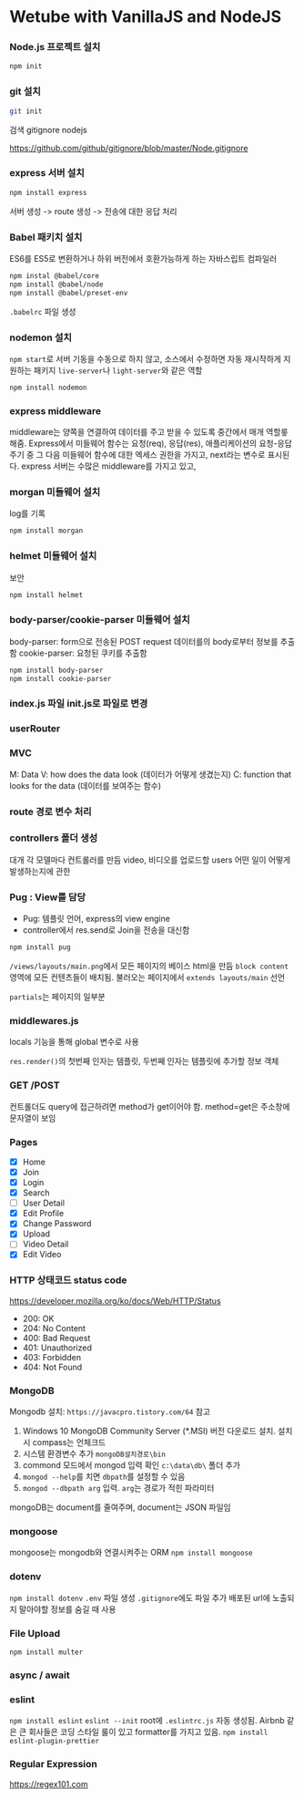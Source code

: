 # Wetube with VanillaJS and NodeJS

### Node.js 프로젝트 설치
```bash
npm init
```

### git 설치
```bash
git init
```

검색
gitignore nodejs

https://github.com/github/gitignore/blob/master/Node.gitignore

### express 서버 설치
```bash
npm install express
```

서버 생성 -> route 생성 -> 전송에 대한 응답 처리

### Babel 패키치 설치
ES6를 ES5로 변환하거나 하위 버전에서 호환가능하게 하는 자바스립트 컴파일러

```bash
npm instal @babel/core
npm install @babel/node
npm install @babel/preset-env
```

`.babelrc` 파일 생성


### nodemon 설치
`npm start`로 서버 기동을 수동으로 하지 않고, 소스에서 수정하면 자동 재시작하게 지원하는 패키지
`live-server`나 `light-server`와 같은 역할
```bash
npm install nodemon
```

### express middleware
middleware는 양쪽을 연결하여 데이터를 주고 받을 수 있도록 중간에서 매개 역할릏 해줌.
Express에서 미들웨어 함수는 요청(req), 응답(res), 애플리케이션의 요청-응답 주기 중 그 다음 미들웨어 함수에 대한 엑세스 권한을 가지고, next라는 변수로 표시된다.
express 서버는 수많은 middleware를 가지고 있고, 

### morgan 미들웨어 설치
log를 기록
```bash
npm install morgan
```
### helmet 미들웨어 설치
보안
```bash
npm install helmet
```

### body-parser/cookie-parser 미들웨어 설치
body-parser: form으로 전송된 POST request 데이터를의 body로부터 정보를 추출함
cookie-parser: 요청된 쿠키를 추출함

```bash
npm install body-parser
npm install cookie-parser
```

### index.js 파일 init.js로 파일로 변경

### userRouter

### MVC
M: Data
V: how does the data look (데이터가 어떻게 생겼는지)
C: function that looks for the data (데이터를 보여주는 함수)


### route 경로 변수 처리

### controllers 폴더 생성
대개 각 모델마다 컨트롤러를 만듬
video, 비디오를 업로드할 users
어떤 일이 어떻게 발생하는지에 관한 

### Pug : View를 담당
- Pug: 템플릿 언어, express의 view engine
- controller에서 res.send로 Join을 전송을 대신함
```bash
npm install pug
```
`/views/layouts/main.png`에서 모든 페이지의 베이스 html을 만듬
`block content` 영역에 모든 컨텐츠들이 배치됨.
불러오는 페이지에서 `extends layouts/main` 선언

`partials`는 페이지의 일부분

### middlewares.js
locals 기능을 통해 global 변수로 사용

`res.render()`의 첫번째 인자는 템플릿, 두번째 인자는 템플릿에 추가할 정보 객체

### GET /POST
컨트롤더도 query에 접근하려면 method가 get이어야 함. method=get은 주소창에 문자열이 보임


### Pages

- [x] Home
- [x] Join
- [x] Login
- [x] Search
- [ ] User Detail
- [x] Edit Profile
- [x] Change Password
- [x] Upload
- [ ] Video Detail
- [x] Edit Video

### HTTP 상태코드 status code
https://developer.mozilla.org/ko/docs/Web/HTTP/Status
- 200: OK
- 204: No Content
- 400: Bad Request
- 401: Unauthorized
- 403: Forbidden
- 404: Not Found

### MongoDB
Mongodb 설치: `https://javacpro.tistory.com/64` 참고

1. Windows 10 MongoDB Community Server (*.MSI) 버전 다운로드 설치. 설치시 compass는 언체크드
2. 시스템 환경변수 추가 `mongoDB설치경로\bin`
3. commond 모드에서 mongod 입력 확인 `c:\data\db\` 폴더 추가
4. `mongod --help`를 치면 `dbpath`를 설정할 수 있음
5. `mongod --dbpath arg` 입력. `arg`는 경로가 적힌 파라미터

mongoDB는 document를 줄여주며, document는 JSON 파일임

### mongoose
mongoose는 mongodb와 연결시켜주는 ORM
`npm install mongoose`

### dotenv
`npm install dotenv`
`.env` 파일 생성
`.gitignore`에도 파일 추가
배포된 url에 노출되지 말아야할 정보를 숨길 때 사용


### File Upload
`npm install multer`

### async / await

### eslint
`npm install eslint`
`eslint --init`
root에 `.eslintrc.js` 자동 생성됨.
Airbnb 같은 큰 회사들은 코딩 스타일 룰이 있고 formatter를 가지고 있음.
`npm install eslint-plugin-prettier`

### Regular Expression
https://regex101.com